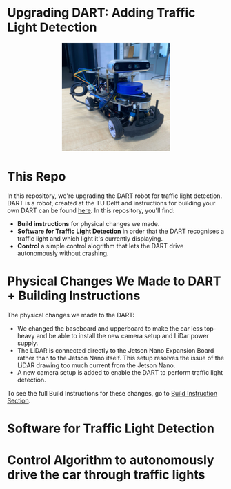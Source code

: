 # Upgrading DART: Adding Traffic Light Detection

<p align="center">
  <img src="images/DART.jpg" width="250">
</p>

# This Repo
In this repository, we're upgrading the DART robot for traffic light detection. DART is a robot, created at the TU Delft and instructions for building your own DART can be found [here](https://github.com/Lorenzo-Lyons/DART). In this repository, you'll find:
+ <b>Build instructions</b> for physical changes we made.
+ <b>Software for Traffic Light Detection</b> in order that the DART recognises a traffic light and which light it's currently displaying.
+ <b>Control</b> a simple control alogrithm that lets the DART drive autonomously without crashing.

# Physical Changes We Made to DART + Building Instructions
The physical changes we made to the DART:
+ We changed the baseboard and upperboard to make the car less top-heavy and be able to install the new camera setup and LiDar power supply.
+ The LiDAR is connected directly to the Jetson Nano Expansion Board rather than to the Jetson Nano itself. This setup resolves the issue of the LiDAR drawing too much current from the Jetson Nano.
+ A new camera setup is added to enable the DART to perform traffic light detection.

To see the full Build Instructions for these changes, go to [Build Instruction Section](https://github.com/Semthart28/DART-5/tree/main/Build%20Instructions).

# Software for Traffic Light Detection


# Control Algorithm to autonomously drive the car through traffic lights

